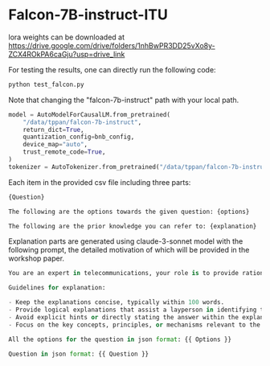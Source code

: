 # Falcon-7B-instruct-ITU

lora weights can be downloaded at https://drive.google.com/drive/folders/1nhBwPR3DD25vXo8y-ZCX4ROkPA6caGju?usp=drive_link

For testing the results, one can directly run the following code:

```python
python test_falcon.py
```

Note that changing the "falcon-7b-instruct" path with your local path.

```python
model = AutoModelForCausalLM.from_pretrained(
    "/data/tppan/falcon-7b-instruct",
    return_dict=True,
    quantization_config=bnb_config,
    device_map="auto",
    trust_remote_code=True,
)
tokenizer = AutoTokenizer.from_pretrained("/data/tppan/falcon-7b-instruct")
```

Each item in the provided csv file including three parts:

```python
{Question}

The following are the options towards the given question: {options}

The following are the prior knowledge you can refer to: {explanation}
```

Explanation parts are generated using claude-3-sonnet model with the following prompt, the detailed motivation of which will be provided in the workshop paper.

```python
You are an expert in telecommunications, your role is to provide rational explanation for the provided options. Your explanations should reveal the internal logic behind the questions and options, helping a layperson understand the reasoning without explicitly stating the answer.

Guidelines for explanation:

- Keep the explanations concise, typically within 100 words.
- Provide logical explanations that assist a layperson in identifying the correct answer among different options.
- Avoid explicit hints or directly stating the answer within the explanations.
- Focus on the key concepts, principles, or mechanisms relevant to the question and answer.

All the options for the question in json format: {{ Options }}

Question in json format: {{ Question }}
```
